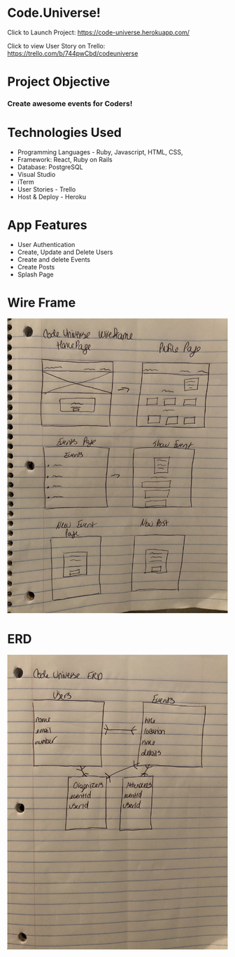 # Code.Universe!
Click to Launch Project:  <https://code-universe.herokuapp.com/>   

Click to view User Story on Trello: <https://trello.com/b/744pwCbd/codeuniverse>


# Project Objective
### Create awesome events for Coders!

# Technologies Used
* Programming Languages - Ruby, Javascript, HTML, CSS,
* Framework: React, Ruby on Rails
* Database: PostgreSQL
* Visual Studio
* iTerm
* User Stories - Trello
* Host & Deploy - Heroku


# App Features
* User Authentication
* Create, Update and Delete Users
* Create and delete Events
* Create Posts
* Splash Page




# Wire Frame
![Wireframe](public/Images/CU_Wireframe.jpg)


# ERD
![ERD](public/Images/CU_ERD.jpg)